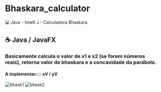 # Bhaskara_calculator
:computer: Java - Intelli J - Calculadora Bhaskara

## :coffee: Java / JavaFX
### Basicamente calcula o valor de x1 e x2 (se forem números reais), retorna valor de bhaskara e a concavidade da parábola.
#### A implementar:::: xV / yV
![bhask1](https://user-images.githubusercontent.com/62938087/88096488-199fd380-cb6d-11ea-9314-bee224c29b64.png)
![bhask2](https://user-images.githubusercontent.com/62938087/88096494-1b699700-cb6d-11ea-916e-2be8f7d1478d.png)
